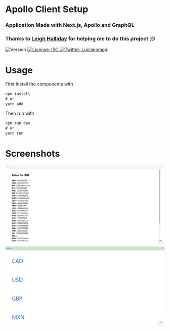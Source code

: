 # Apollo Client Setup
### Application Made with Next.js, Apollo and GraphQL
### Thanks to [Leigh Halliday](https://github.com/leighhalliday) for helping me to do this project ;D

<p>
  <img alt="Version" src="https://img.shields.io/badge/version-1.0.0-blue.svg?cacheSeconds=2592000" />
  <a href="#" target="_blank">
    <img alt="License: ISC" src="https://img.shields.io/badge/License-ISC-yellow.svg" />
  </a>
  <a href="https://twitter.com/Lucianompjr" target="_blank">
    <img alt="Twitter: Lucianompjr" src="https://img.shields.io/twitter/follow/Lucianompjr.svg?style=social" />
  </a>
</p>

# Usage

First Install the components with 
```
npm install
# or
yarn add

```
Then run with
```
npm run dev
# or
yarn run

```

# Screenshots


![Background](https://github.com/LucianoPierdona/modal-with-nextjs/blob/master/public/readme1.png)
![Background](https://github.com/LucianoPierdona/modal-with-nextjs/blob/master/public/readme2.png)
